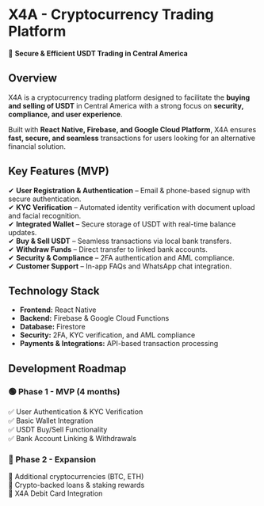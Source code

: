 # X4A - Cryptocurrency Trading Platform  
🚀 **Secure & Efficient USDT Trading in Central America**  

## Overview  
X4A is a cryptocurrency trading platform designed to facilitate the **buying and selling of USDT** in Central America with a strong focus on **security, compliance, and user experience**.  

Built with **React Native, Firebase, and Google Cloud Platform**, X4A ensures **fast, secure, and seamless** transactions for users looking for an alternative financial solution.  

## Key Features (MVP)  
✔ **User Registration & Authentication** – Email & phone-based signup with secure authentication.  
✔ **KYC Verification** – Automated identity verification with document upload and facial recognition.  
✔ **Integrated Wallet** – Secure storage of USDT with real-time balance updates.  
✔ **Buy & Sell USDT** – Seamless transactions via local bank transfers.  
✔ **Withdraw Funds** – Direct transfer to linked bank accounts.  
✔ **Security & Compliance** – 2FA authentication and AML compliance.  
✔ **Customer Support** – In-app FAQs and WhatsApp chat integration.  

## Technology Stack  
- **Frontend:** React Native  
- **Backend:** Firebase & Google Cloud Functions  
- **Database:** Firestore  
- **Security:** 2FA, KYC verification, and AML compliance  
- **Payments & Integrations:** API-based transaction processing  

## Development Roadmap  

### 🟢 Phase 1 - MVP (4 months)  
✅ User Authentication & KYC Verification  
✅ Basic Wallet Integration  
✅ USDT Buy/Sell Functionality  
✅ Bank Account Linking & Withdrawals  

### 🔵 Phase 2 - Expansion  
🚀 Additional cryptocurrencies (BTC, ETH)  
🚀 Crypto-backed loans & staking rewards  
🚀 X4A Debit Card Integration
